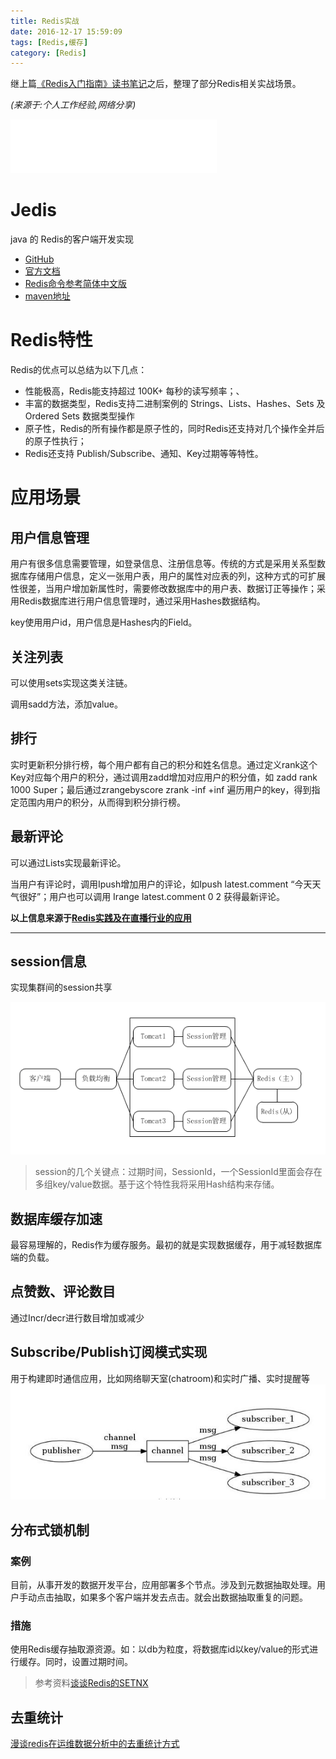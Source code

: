 ```yaml
---
title: Redis实战
date: 2016-12-17 15:59:09
tags: [Redis,缓存]
category: [Redis]
---
```

继上篇[《Redis入门指南》读书笔记](http://alanzhang.me/2016/11/17/%E3%80%8ARedis%E5%85%A5%E9%97%A8%E6%8C%87%E5%8D%97%E3%80%8B%E8%AF%BB%E4%B9%A6%E7%AC%94%E8%AE%B0/#more)之后，整理了部分Redis相关实战场景。

*(来源于:个人工作经验,网络分享)*

<!--more-->

<iframe frameborder="no" border="0" marginwidth="0" marginheight="0" width=330 height=86 src="//music.163.com/outchain/player?type=2&id=441138551&auto=1&height=66"></iframe>

# Jedis
java 的 Redis的客户端开发实现
+ [GitHub](https://github.com/xetorthio/jedis)
+ [官方文档](http://redis.io/documentation)
+ [Redis命令参考简体中文版](http://redis.readthedocs.io/en/2.4/index.html)
+ [maven地址](http://mvnrepository.com/artifact/redis.clients/jedis)

# Redis特性
Redis的优点可以总结为以下几点：

 + 性能极高，Redis能支持超过 100K+ 每秒的读写频率；、
 + 丰富的数据类型，Redis支持二进制案例的 Strings、Lists、Hashes、Sets 及 Ordered Sets 数据类型操作
+ 原子性，Redis的所有操作都是原子性的，同时Redis还支持对几个操作全并后的原子性执行；
+ Redis还支持 Publish/Subscribe、通知、Key过期等等特性。

# 应用场景
## 用户信息管理
用户有很多信息需要管理，如登录信息、注册信息等。传统的方式是采用关系型数据库存储用户信息，定义一张用户表，用户的属性对应表的列，这种方式的可扩展性很差，当用户增加新属性时，需要修改数据库中的用户表、数据订正等操作；采用Redis数据库进行用户信息管理时，通过采用Hashes数据结构。

key使用用户id，用户信息是Hashes内的Field。

## 关注列表
可以使用sets实现这类关注链。

调用sadd方法，添加value。

## 排行
实时更新积分排行榜，每个用户都有自己的积分和姓名信息。通过定义rank这个Key对应每个用户的积分，通过调用zadd增加对应用户的积分值，如 zadd rank 1000 Super；最后通过zrangebyscore zrank -inf +inf 遍历用户的key，得到指定范围内用户的积分，从而得到积分排行榜。

## 最新评论
可以通过Lists实现最新评论。

当用户有评论时，调用Ipush增加用户的评论，如Ipush latest.comment “今天天气很好”；用户也可以调用 Irange latest.comment 0 2 获得最新评论。

**以上信息来源于[Redis实践及在直播行业的应用](https://yq.aliyun.com/articles/62559?spm=5176.8112568.421684.11.bm4YpN)**

---

## session信息
实现集群间的session共享

![](https://github.com/alanzhang211/blog-image/raw/master//redis/session.png)

> session的几个关键点：过期时间，SessionId，一个SessionId里面会存在多组key/value数据。基于这个特性我将采用Hash结构来存储。


## 数据库缓存加速
最容易理解的，Redis作为缓存服务。最初的就是实现数据缓存，用于减轻数据库端的负载。



## 点赞数、评论数目
通过Incr/decr进行数目增加或减少


## Subscribe/Publish订阅模式实现
用于构建即时通信应用，比如网络聊天室(chatroom)和实时广播、实时提醒等
![](https://github.com/alanzhang211/blog-image/raw/master//redis/SubscribePublish.JPG)


## 分布式锁机制
### 案例
目前，从事开发的数据开发平台，应用部署多个节点。涉及到元数据抽取处理。用户手动点击抽取，如果多个客户端并发去点击。就会出数据抽取重复的问题。
### 措施
使用Redis缓存抽取源资源。如：以db为粒度，将数据库id以key/value的形式进行缓存。同时，设置过期时间。

 > 参考资料[谈谈Redis的SETNX](http://huoding.com/2015/09/14/463?hmsr=toutiao.io&utm_medium=toutiao.io&utm_source=toutiao.io)


## 去重统计
[漫谈redis在运维数据分析中的去重统计方式](https://yq.aliyun.com/articles/57153?from=groupmessage&hmsr=toutiao.io&isappinstalled=0&utm_medium=toutiao.io&utm_source=toutiao.io)
